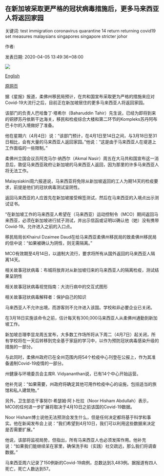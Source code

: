 ## 在新加坡采取更严格的冠状病毒措施后，更多马来西亚人将返回家园

关键词: test immigration coronavirus quarantine 14 return returning covid19 set measures malaysians singapores singapore stricter johor

作者: 

发表日期: 2020-04-05 13:49:36+08:00

![](https://www.straitstimes.com/sites/default/files/styles/x_large/public/articles/2020/04/05/wh-johorstraits-050420.jpg?itok=cpp-cwio)

[English](More%20Malaysians%20set%20to%20return%20home%20after%20Singapore%27s%20stricter%20coronavirus%20measures.md)

[原网页](https://www.straitstimes.com/asia/se-asia/more-malaysians-set-to-come-home-after-singapores-stricter-coronavirus-measures)

据《星报》报道，柔佛州移民局预计，在共和国宣布采取更为严格的措施来应对Covid-19大流行之后，目前正在新加坡居住的更多马来西亚人将返回家园。

该部门的负责人巴哈鲁丁·塔希尔（Baharuddin Tahir）先生说，已经为即将到来的铜锣苏丹依斯干达海关，移民和检疫综合大楼和第二环节的Kompleks苏丹阿布巴卡尔的入境做好了准备。

他在星期六（4月4日）说：“该部门预计，在4月1日至14日之间，与3月18日至31日相比，会有大量的马来西亚人返回家园。”他说：“这是由于马来西亚人在堤道上工作面临的一些限制。”

柔佛州立国会议员阿克马尔·纳西尔（Akmal Nasir）周五在大马共和国宣布这一消息后，敦促马来西亚政府让新加坡的马来西亚人返回，因为那里的许多马来西亚人将无法工作。

Malaysiakini周六报道说，马来西亚将免除从新加坡返回的工人为期14天的检疫要求，前提是他们的冠状病毒测试呈阴性。

返回马来西亚的人应首先在新加坡接受棉签测试，然后在马来西亚的入境点出示测试证书。

“在新加坡工作的马来西亚人希望在（马来西亚）运动控制令（MCO）期间返回马来西亚，必须在新加坡进行拭子测试，并出示信函或证明以确认他（她）没有携带Covid-19。允许进入之前的入口点。

移民局局长Khairul Dzaimee Daud在给马来西亚柔佛州移民局的致柔佛州移民局的信中说：“如果被确认为阴性，则无需隔离。”

MCO有效期至4月14日，以遏制大流行，要求将所有从国外返回的马来西亚人隔离14天。

相关故事冠状病毒：布城将放弃对从新加坡归来的马来西亚人的隔离检疫，测试结果呈阴性

相关故事冠状病毒视觉指南：大流行病中的交互式图形

相关故事冠状病毒解释者：保护自己的知识

马来西亚人不允许出境，而游客则不允许进入该国。学校和非必要企业已关闭。

在3月18日实施该命令之前，估计每天有300,000马来西亚人从柔佛州通勤到新加坡工作。

新加坡总理李显龙周五宣布，大多数工作场所将从下周二（4月7日）起关闭，所有学校将在一天后转移到完全基于家庭的学习中，以作为预防冠状病毒感染升级的措施的一部分。

与此同时，柔佛州政府已在全州范围内将54个检疫中心刊登在公报上，作为其准备遏制Covid-19疫情的一部分。

州健康与环境委员会主席R. Vidyananthan说，已有14个中心开始运营。

他补充说：“如果需要，州政府将确定其他可用作检疫中心的设施，包括适当的旅馆和私人建筑物。”

另外，卫生部总干事努尔·希瑟姆·阿卜杜拉（Noor Hisham Abdullah）表示，MCO的任何进一步扩展将取决于4月10日之前该国的Covid-19数据。

Noor Hisham博士说他无法预测会发生什么，但是任何决定都将基于科学和事实。他在新闻发布会上说：“我们希望到4月10日，我们可以利用这些数据来决定是否需要扩展。”

他说，该部将监视局势，但指出，所有马来西亚人也必须发挥作用。他补充说：“如果我们能继续呆在家里，确保洗手和（实践）社交疏远，那么我们将调查数据。”

马来西亚周六记录了150例新的Covid-19病例，总数达到3,483例。据报道有四人死亡，死亡人数达到57。